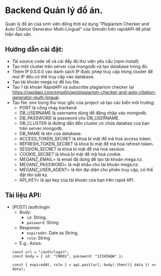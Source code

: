 # Backend Quản lý đồ án.
Quản lý đồ án của sinh viên đồng thời sử dụng "Plagiarism Checker and Auto Citation Generator Multi-Lingual" của Smodin trên rapidAPI để phát hiện đạo văn.

## Hướng dẫn cài đặt:
- Tải source code về và cài đầy đủ thư viện yêu cầu (npm install)
- Tạo một cluster trên server của mongodb và tạo database trong đó.
- Thêm IP 0.0.0.0 vào danh sách IP được phép truy cập trong cluster để mọi IP đều có thể truy cập vào database.
- Tạo tài khoản mega.nz để lưu file.
- Tạo 1 tài khoản RapidAPI và subscribe plagiarism checker tại https://rapidapi.com/smodin/api/plagiarism-checker-and-auto-citation-generator-multi-lingual.
- Tạo file .env trong thư mục gốc của project và tạo các biến môi trường:
  + PORT là cổng chạy backend.
  + DB_USERNAME là username dùng để đăng nhập vào mongodb.
  + DB_PASSWORD là password cho DB_USERNAME.
  + DB_CLUSTER là đường dẫn đến cluster có chứa databse của bạn trên server mongodb.
  + DB_NAME là tên của database.
  + ACCESS_TOKEN_SECRET là khoá bí mật để mã hoá access token.
  + REFRESH_TOKEN_SECRET là khoá bí mật để mã hoá refresh token.
  + SESSION_SECRET là khoá bí mật để mã hoá session.
  + COOKIE_SECRET là khoá bí mật để mã hoá cookie.
  + MEGANZ_EMAIL= là email đã dùng để tạo tài khoản mega.nz.
  + MEGANZ_PASSWORD= là mật khẩu cho tài khoản mega.nz.
  + MEGANZ_USER_AGENT= là tên đại diện cho phiên truy cập, có thể đặt tên bất kỳ.
  + API_KEY= là api key của tài khoản của bạn trên rapid API.

## Tài liệu API:
* [POST] /auth/login
  - Body:
    + `id`: String,
    + `password`: String
  - Response:
    + `expiredAt`: Date as String,
    + `role`: String
  - E.g.: Axios:
  ```
  const url = "/auth/login";
  const body = { id: "CN001", password: "123456@A" };
  
  const { expiredAt, role } = api.post(url, body).then(({ data }) => data);
  ```

